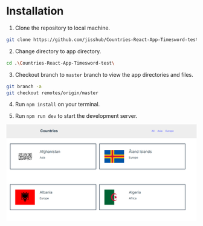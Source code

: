 # Installation

1. Clone the repository to local machine.

```bash
git clone https://github.com/jisshub/Countries-React-App-Timesword-test.git
```

2. Change directory to app directory.

```bash
cd .\Countries-React-App-Timesword-test\
```

3. Checkout branch to `master` branch to view the app directories and files.

```bash
git branch -a
git checkout remotes/origin/master
```

4. Run `npm install` on your terminal.

5. Run `npm run dev` to start the development server.

![](./src/assets/image1.png)
